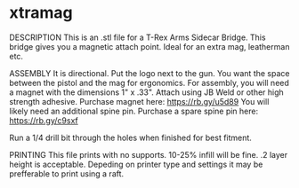 # xtramag

DESCRIPTION
This is an .stl file for a T-Rex Arms Sidecar Bridge.
This bridge gives you a magnetic attach point. Ideal for an extra mag, leatherman etc.

ASSEMBLY
It is directional. Put the logo next to the gun. You want the space between the pistol and the mag for ergonomics. 
For assembly, you will need a magnet with the dimensions 1" x .33". Attach using JB Weld or other high strength adhesive. 
Purchase magnet here: https://rb.gy/u5d89 
You will likely need an additional spine pin. 
Purchase a spare spine pin here: https://rb.gy/c9sxf

Run a 1/4 drill bit through the holes when finished for best fitment. 

PRINTING
This file prints with no supports. 
10-25% infill will be fine.
.2 layer height is acceptable. 
Depeding on printer type and settings it may be prefferable to print using a raft. 

